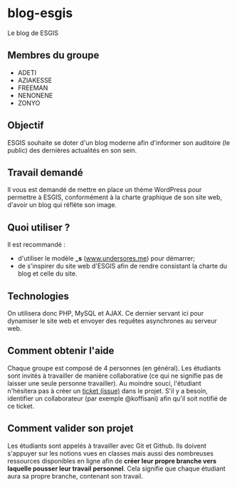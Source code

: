 # blog-esgis
Le blog de ESGIS

## Membres du groupe
- ADETI
- AZIAKESSE
- FREEMAN
- NENONENE
- ZONYO

## Objectif
ESGIS souhaite se doter d'un blog moderne afin d'informer son auditoire (le public) des dernières actualités en son sein. 

## Travail demandé
Il vous est demandé de mettre en place un thème WordPress pour permettre à ESGIS, conformément à la charte graphique de son site web, d'avoir un blog qui réflète son image.

## Quoi utiliser ?
Il est recommandé :
- d'utiliser le modèle **_s** (www.undersores.me) pour démarrer;
- de s'inspirer du site web d'ESGIS afin de rendre consistant la charte du blog et celle du site.

## Technologies
On utilisera donc PHP, MySQL et AJAX. Ce dernier servant ici pour dynamiser le site web et envoyer des requêtes asynchrones au serveur web.

## Comment obtenir l'aide
Chaque groupe est composé de 4 personnes (en général). Les étudiants sont invités à travailler de manière collaborative (ce qui ne signifie pas de laisser une seule personne travailler). Au moindre souci, l'étudiant n'hésitera pas à créer un [ticket (issue)](/issues) dans le projet. S'il y  a besoin, identifier un collaborateur (par exemple @koffisani) afin qu'il soit notifié de ce ticket.

## Comment valider son projet
Les étudiants sont appelés à travailler avec Git et Github. Ils doivent s'appuyer sur les notions vues en classes mais aussi des nombreuses ressources disponibles en ligne afin de **créer leur propre branche vers laquelle pousser leur travail personnel**. Cela signifie que chaque étudiant aura sa propre branche, contenant son travail.


